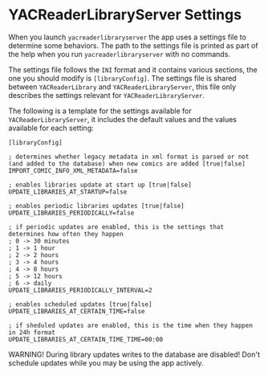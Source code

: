 # YACReaderLibraryServer Settings

When you launch `yacreaderlibraryserver` the app uses a settings file to determine some behaviors. The path to the settings file is printed as part of the help when you run `yacreaderlibraryserver` with no commands.

The settings file follows the `INI` format and it contains various sections, the one you should modify is `[libraryConfig]`. The settings file is shared between `YACReaderLibrary` and `YACReaderLibraryServer`, this file only describes the settings relevant for `YACReaderLibraryServer`.

The following is a template for the settings available for `YACReaderLibraryServer`, it includes the default values and the values available for each setting:

```
[libraryConfig]

; determines whether legacy metadata in xml format is parsed or not (and added to the database) when new comics are added [true|false]
IMPORT_COMIC_INFO_XML_METADATA=false

; enables libraries update at start up [true|false]
UPDATE_LIBRARIES_AT_STARTUP=false

; enables periodic libraries updates [true|false]
UPDATE_LIBRARIES_PERIODICALLY=false

; if periodic updates are enabled, this is the settings that determines how often they happen
; 0 -> 30 minutes
; 1 -> 1 hour
; 2 -> 2 hours
; 3 -> 4 hours
; 4 -> 8 hours
; 5 -> 12 hours
; 6 -> daily
UPDATE_LIBRARIES_PERIODICALLY_INTERVAL=2

; enables scheduled updates [true|false]
UPDATE_LIBRARIES_AT_CERTAIN_TIME=false

; if sheduled updates are enabled, this is the time when they happen in 24h format
UPDATE_LIBRARIES_AT_CERTAIN_TIME_TIME=00:00

```

WARNING! During library updates writes to the database are disabled! Don't schedule updates while you may be using the app actively.